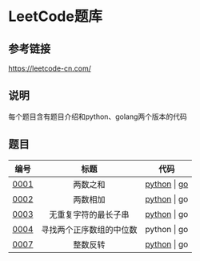 # LeetCode题库

## 参考链接
	
https://leetcode-cn.com/

## 说明 
每个题目含有题目介绍和python、golang两个版本的代码

## 题目
|编号|标题|代码|
|:----:|:----:|:----:|
|[0001](0001_两数之和)|两数之和|[python](0001_两数之和/main.py) &#124; [go](0001_两数之和/main.go)|
|[0002](0002_两数相加)|两数相加|[python](0002_两数相加/main.py) &#124; go|
|[0003](0003_无重复字符的最长子串)|无重复字符的最长子串|[python](0003_无重复字符的最长子串/main.py) &#124; go|
|[0004](0004_寻找两个正序数组的中位数)|寻找两个正序数组的中位数|python &#124; go|
|[0007](0007_整数反转)|整数反转|[python](0007_整数反转/main.py) &#124; go|